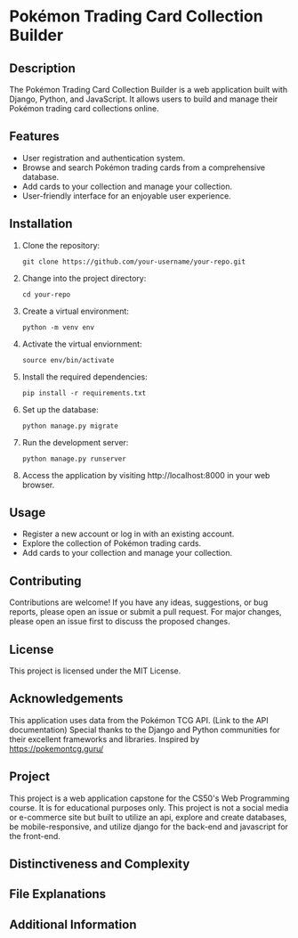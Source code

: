 # Pokémon Trading Card Collection Builder

## Description

The Pokémon Trading Card Collection Builder is a web application built with Django, Python, and JavaScript. It allows users to build and manage their Pokémon trading card collections online.

## Features

- User registration and authentication system.
- Browse and search Pokémon trading cards from a comprehensive database.
- Add cards to your collection and manage your collection.
- User-friendly interface for an enjoyable user experience.

## Installation

1. Clone the repository:

   ```
   git clone https://github.com/your-username/your-repo.git

   ```

2. Change into the project directory:

   ```
   cd your-repo
   ```

3. Create a virtual environment:

   ```
   python -m venv env
   ```

4. Activate the virtual enviornment:

   ```
   source env/bin/activate
   ```

5. Install the required dependencies:

   ```
   pip install -r requirements.txt
   ```

6. Set up the database:

   ```
   python manage.py migrate
   ```

7. Run the development server:

   ```
   python manage.py runserver
   ```

8. Access the application by visiting http://localhost:8000 in your web browser.

## Usage

- Register a new account or log in with an existing account.
- Explore the collection of Pokémon trading cards.
- Add cards to your collection and manage your collection.

## Contributing

Contributions are welcome! If you have any ideas, suggestions, or bug reports, please open an issue or submit a pull request. For major changes, please open an issue first to discuss the proposed changes.

## License

This project is licensed under the MIT License.

## Acknowledgements

This application uses data from the Pokémon TCG API. (Link to the API documentation)
Special thanks to the Django and Python communities for their excellent frameworks and libraries.
Inspired by https://pokemontcg.guru/

## Project

This project is a web application capstone for the CS50's Web Programming course. It is for educational purposes only.
This project is not a social media or e-commerce site but built to utilize an api, explore and create databases, be mobile-responsive, and utilize django for the back-end and javascript for the front-end.

## Distinctiveness and Complexity

## File Explanations

## Additional Information
